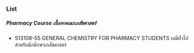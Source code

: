 ### List

##### Pharmacy Course เนื้อหาคณะเภสัชศาสตร์

- 513108-55 GENERAL CHEMISTRY FOR PHARMACY STUDENTS เคมีทั่วไปสำหรับนักศึกษาเภสัชศาสตร์
